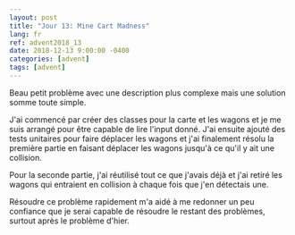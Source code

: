```yaml
---
layout: post
title: "Jour 13: Mine Cart Madness"
lang: fr
ref: advent2018_13
date: 2018-12-13 9:00:00 -0400
categories: [advent]
tags: [advent]
---
```

Beau petit problème avec une description plus complexe mais une solution somme toute simple.

J'ai commencé par créer des classes pour la carte et les wagons et je me suis arrangé pour être capable de lire l'input donné. J'ai ensuite ajouté des tests unitaires pour faire déplacer les wagons et j'ai finalement résolu la première partie en faisant déplacer les wagons jusqu'à ce qu'il y ait une collision.

Pour la seconde partie, j'ai réutilisé tout ce que j'avais déjà et j'ai retiré les wagons qui entraient en collision à chaque fois que j'en détectais une.

Résoudre ce problème rapidement m'a aidé à me redonner un peu confiance que je serai capable de résoudre le restant des problèmes, surtout après le problème d'hier.